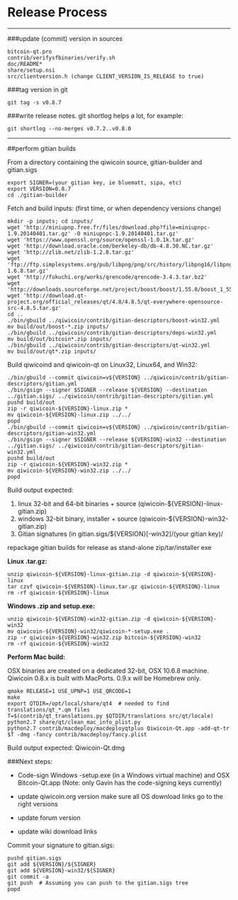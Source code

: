 Release Process
====================

* * *

###update (commit) version in sources


	bitcoin-qt.pro
	contrib/verifysfbinaries/verify.sh
	doc/README*
	share/setup.nsi
	src/clientversion.h (change CLIENT_VERSION_IS_RELEASE to true)

###tag version in git

	git tag -s v0.8.7

###write release notes. git shortlog helps a lot, for example:

	git shortlog --no-merges v0.7.2..v0.8.0

* * *

##perform gitian builds

 From a directory containing the qiwicoin source, gitian-builder and gitian.sigs
  
	export SIGNER=(your gitian key, ie bluematt, sipa, etc)
	export VERSION=0.8.7
	cd ./gitian-builder

 Fetch and build inputs: (first time, or when dependency versions change)

	mkdir -p inputs; cd inputs/
	wget 'http://miniupnp.free.fr/files/download.php?file=miniupnpc-1.9.20140401.tar.gz' -O miniupnpc-1.9.20140401.tar.gz'
	wget 'https://www.openssl.org/source/openssl-1.0.1k.tar.gz'
	wget 'http://download.oracle.com/berkeley-db/db-4.8.30.NC.tar.gz'
	wget 'http://zlib.net/zlib-1.2.8.tar.gz'
	wget 'ftp://ftp.simplesystems.org/pub/libpng/png/src/history/libpng16/libpng-1.6.8.tar.gz'
	wget 'http://fukuchi.org/works/qrencode/qrencode-3.4.3.tar.bz2'
	wget 'http://downloads.sourceforge.net/project/boost/boost/1.55.0/boost_1_55_0.tar.bz2'
	wget 'http://download.qt-project.org/official_releases/qt/4.8/4.8.5/qt-everywhere-opensource-src-4.8.5.tar.gz'
	cd ..
	./bin/gbuild ../qiwicoin/contrib/gitian-descriptors/boost-win32.yml
	mv build/out/boost-*.zip inputs/
	./bin/gbuild ../qiwicoin/contrib/gitian-descriptors/deps-win32.yml
	mv build/out/bitcoin*.zip inputs/
	./bin/gbuild ../qiwicoin/contrib/gitian-descriptors/qt-win32.yml
	mv build/out/qt*.zip inputs/

 Build qiwicoind and qiwicoin-qt on Linux32, Linux64, and Win32:
  
	./bin/gbuild --commit qiwicoin=v${VERSION} ../qiwicoin/contrib/gitian-descriptors/gitian.yml
	./bin/gsign --signer $SIGNER --release ${VERSION} --destination ../gitian.sigs/ ../qiwicoin/contrib/gitian-descriptors/gitian.yml
	pushd build/out
	zip -r qiwicoin-${VERSION}-linux.zip *
	mv qiwicoin-${VERSION}-linux.zip ../../
	popd
	./bin/gbuild --commit qiwicoin=v${VERSION} ../qiwicoin/contrib/gitian-descriptors/gitian-win32.yml
	./bin/gsign --signer $SIGNER --release ${VERSION}-win32 --destination ../gitian.sigs/ ../qiwicoin/contrib/gitian-descriptors/gitian-win32.yml
	pushd build/out
	zip -r qiwicoin-${VERSION}-win32.zip *
	mv qiwicoin-${VERSION}-win32.zip ../../
	popd

  Build output expected:

  1. linux 32-bit and 64-bit binaries + source (qiwicoin-${VERSION}-linux-gitian.zip)
  2. windows 32-bit binary, installer + source (qiwicoin-${VERSION}-win32-gitian.zip)
  3. Gitian signatures (in gitian.sigs/${VERSION}[-win32]/(your gitian key)/

repackage gitian builds for release as stand-alone zip/tar/installer exe

**Linux .tar.gz:**

	unzip qiwicoin-${VERSION}-linux-gitian.zip -d qiwicoin-${VERSION}-linux
	tar czvf qiwicoin-${VERSION}-linux.tar.gz qiwicoin-${VERSION}-linux
	rm -rf qiwicoin-${VERSION}-linux

**Windows .zip and setup.exe:**

	unzip qiwicoin-${VERSION}-win32-gitian.zip -d qiwicoin-${VERSION}-win32
	mv qiwicoin-${VERSION}-win32/qiwicoin-*-setup.exe .
	zip -r qiwicoin-${VERSION}-win32.zip bitcoin-${VERSION}-win32
	rm -rf qiwicoin-${VERSION}-win32

**Perform Mac build:**

  OSX binaries are created on a dedicated 32-bit, OSX 10.6.8 machine.
  Qiwicoin 0.8.x is built with MacPorts.  0.9.x will be Homebrew only.

	qmake RELEASE=1 USE_UPNP=1 USE_QRCODE=1
	make
	export QTDIR=/opt/local/share/qt4  # needed to find translations/qt_*.qm files
	T=$(contrib/qt_translations.py $QTDIR/translations src/qt/locale)
	python2.7 share/qt/clean_mac_info_plist.py
	python2.7 contrib/macdeploy/macdeployqtplus Qiwicoin-Qt.app -add-qt-tr $T -dmg -fancy contrib/macdeploy/fancy.plist

 Build output expected: Qiwicoin-Qt.dmg

###Next steps:

* Code-sign Windows -setup.exe (in a Windows virtual machine) and
  OSX Bitcoin-Qt.app (Note: only Gavin has the code-signing keys currently)

* update qiwicoin.org version
  make sure all OS download links go to the right versions

* update forum version

* update wiki download links

Commit your signature to gitian.sigs:

	pushd gitian.sigs
	git add ${VERSION}/${SIGNER}
	git add ${VERSION}-win32/${SIGNER}
	git commit -a
	git push  # Assuming you can push to the gitian.sigs tree
	popd

